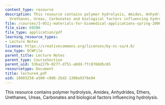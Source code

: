 ```yaml
---
content_type: resource
description: This resource contains polymer hydrolysis, Amides, Anhydrides, Ethers,
  Urethanes, Ureas, Carbonates and biological factors influencing hydrolysis.
file: /courses/3-051j-materials-for-biomedical-applications-spring-2006/18603258a500c0d62bd21380a9376e94_lecture4.pdf
file_size: 69206
file_type: application/pdf
learning_resource_types:
- Lecture Notes
license: https://creativecommons.org/licenses/by-nc-sa/4.0/
ocw_type: OCWFile
parent_title: Lecture Notes
parent_type: CourseSection
parent_uid: 53ba227b-0277-d751-a0dd-ffc8768dbc65
resourcetype: Document
title: lecture4.pdf
uid: 18603258-a500-c0d6-2bd2-1380a9376e94
---
```

This resource contains polymer hydrolysis, Amides, Anhydrides, Ethers, Urethanes, Ureas, Carbonates and biological factors influencing hydrolysis.